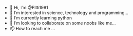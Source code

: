 - 👋 Hi, I’m @Pitti1981
- 👀 I’m interested in science, technology and programming...
- 🌱 I’m currently learning python
- 💞️ I’m looking to collaborate on some noobs like me...
- 📫 How to reach me ...

<!---
Pitti1981/Pitti1981 is a ✨ special ✨ repository because its `README.md` (this file) appears on your GitHub profile.
You can click the Preview link to take a look at your changes.
--->
